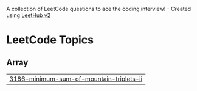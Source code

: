 A collection of LeetCode questions to ace the coding interview! - Created using [LeetHub v2](https://github.com/arunbhardwaj/LeetHub-2.0)
<!---LeetCode Topics Start-->
# LeetCode Topics
## Array
|  |
| ------- |
| [3186-minimum-sum-of-mountain-triplets-ii](https://github.com/Govind-Garg03/LeetCode/tree/master/3186-minimum-sum-of-mountain-triplets-ii) |
<!---LeetCode Topics End-->